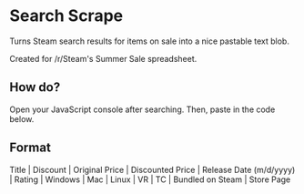# Search Scrape
Turns Steam search results for items on sale into a nice pastable text blob.

Created for /r/Steam's Summer Sale spreadsheet.

## How do?
Open your JavaScript console after searching. Then, paste in the code below.

## Format
Title | Discount | Original Price | Discounted Price | Release Date (m/d/yyyy) | Rating | Windows | Mac | Linux | VR | TC | Bundled on Steam | Store Page
